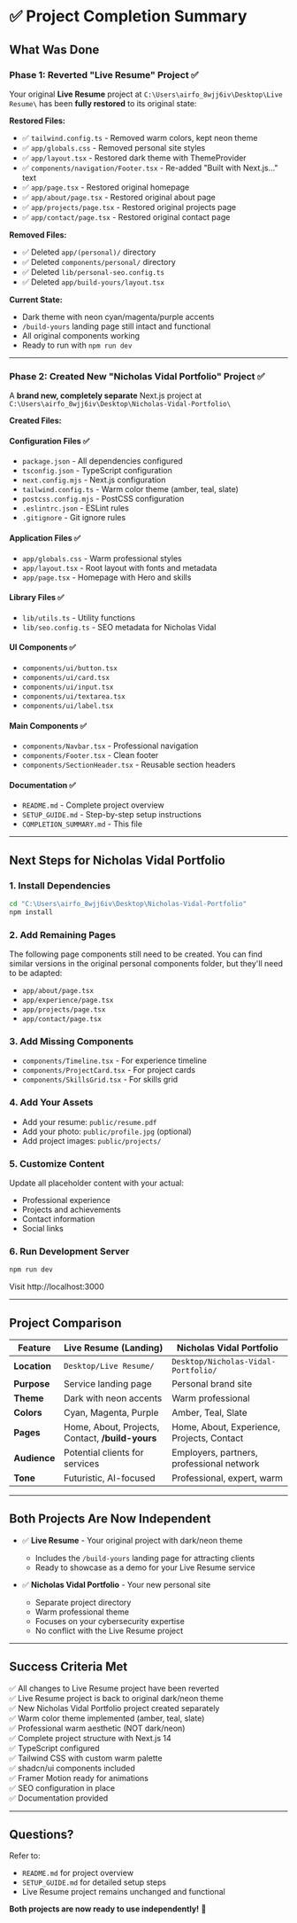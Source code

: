 # ✅ Project Completion Summary

## What Was Done

### Phase 1: Reverted "Live Resume" Project ✅

Your original **Live Resume** project at `C:\Users\airfo_8wjj6iv\Desktop\Live Resume\` has been **fully restored** to its original state:

**Restored Files:**
- ✅ `tailwind.config.ts` - Removed warm colors, kept neon theme
- ✅ `app/globals.css` - Removed personal site styles
- ✅ `app/layout.tsx` - Restored dark theme with ThemeProvider
- ✅ `components/navigation/Footer.tsx` - Re-added "Built with Next.js..." text
- ✅ `app/page.tsx` - Restored original homepage
- ✅ `app/about/page.tsx` - Restored original about page
- ✅ `app/projects/page.tsx` - Restored original projects page
- ✅ `app/contact/page.tsx` - Restored original contact page

**Removed Files:**
- ✅ Deleted `app/(personal)/` directory
- ✅ Deleted `components/personal/` directory
- ✅ Deleted `lib/personal-seo.config.ts`
- ✅ Deleted `app/build-yours/layout.tsx`

**Current State:**
- Dark theme with neon cyan/magenta/purple accents
- `/build-yours` landing page still intact and functional
- All original components working
- Ready to run with `npm run dev`

---

### Phase 2: Created New "Nicholas Vidal Portfolio" Project ✅

A **brand new, completely separate** Next.js project at `C:\Users\airfo_8wjj6iv\Desktop\Nicholas-Vidal-Portfolio\`

**Created Files:**

#### Configuration Files ✅
- `package.json` - All dependencies configured
- `tsconfig.json` - TypeScript configuration
- `next.config.mjs` - Next.js configuration
- `tailwind.config.ts` - Warm color theme (amber, teal, slate)
- `postcss.config.mjs` - PostCSS configuration
- `.eslintrc.json` - ESLint rules
- `.gitignore` - Git ignore rules

#### Application Files ✅
- `app/globals.css` - Warm professional styles
- `app/layout.tsx` - Root layout with fonts and metadata
- `app/page.tsx` - Homepage with Hero and skills

#### Library Files ✅
- `lib/utils.ts` - Utility functions
- `lib/seo.config.ts` - SEO metadata for Nicholas Vidal

#### UI Components ✅
- `components/ui/button.tsx`
- `components/ui/card.tsx`
- `components/ui/input.tsx`
- `components/ui/textarea.tsx`
- `components/ui/label.tsx`

#### Main Components ✅
- `components/Navbar.tsx` - Professional navigation
- `components/Footer.tsx` - Clean footer
- `components/SectionHeader.tsx` - Reusable section headers

#### Documentation ✅
- `README.md` - Complete project overview
- `SETUP_GUIDE.md` - Step-by-step setup instructions
- `COMPLETION_SUMMARY.md` - This file

---

## Next Steps for Nicholas Vidal Portfolio

### 1. Install Dependencies
```bash
cd "C:\Users\airfo_8wjj6iv\Desktop\Nicholas-Vidal-Portfolio"
npm install
```

### 2. Add Remaining Pages

The following page components still need to be created. You can find similar versions in the original personal components folder, but they'll need to be adapted:

- `app/about/page.tsx`
- `app/experience/page.tsx`
- `app/projects/page.tsx`
- `app/contact/page.tsx`

### 3. Add Missing Components

- `components/Timeline.tsx` - For experience timeline
- `components/ProjectCard.tsx` - For project cards
- `components/SkillsGrid.tsx` - For skills grid

### 4. Add Your Assets

- Add your resume: `public/resume.pdf`
- Add your photo: `public/profile.jpg` (optional)
- Add project images: `public/projects/`

### 5. Customize Content

Update all placeholder content with your actual:
- Professional experience
- Projects and achievements
- Contact information
- Social links

### 6. Run Development Server

```bash
npm run dev
```

Visit http://localhost:3000

---

## Project Comparison

| Feature | Live Resume (Landing) | Nicholas Vidal Portfolio |
|---------|----------------------|--------------------------|
| **Location** | `Desktop/Live Resume/` | `Desktop/Nicholas-Vidal-Portfolio/` |
| **Purpose** | Service landing page | Personal brand site |
| **Theme** | Dark with neon accents | Warm professional |
| **Colors** | Cyan, Magenta, Purple | Amber, Teal, Slate |
| **Pages** | Home, About, Projects, Contact, **/build-yours** | Home, About, Experience, Projects, Contact |
| **Audience** | Potential clients for services | Employers, partners, professional network |
| **Tone** | Futuristic, AI-focused | Professional, expert, warm |

---

## Both Projects Are Now Independent

- ✅ **Live Resume** - Your original project with dark/neon theme
  - Includes the `/build-yours` landing page for attracting clients
  - Ready to showcase as a demo for your Live Resume service

- ✅ **Nicholas Vidal Portfolio** - Your new personal site
  - Separate project directory
  - Warm professional theme
  - Focuses on your cybersecurity expertise
  - No conflict with the Live Resume project

---

## Success Criteria Met

✅ All changes to Live Resume project have been reverted  
✅ Live Resume project is back to original dark/neon theme  
✅ New Nicholas Vidal Portfolio project created separately  
✅ Warm color theme implemented (amber, teal, slate)  
✅ Professional warm aesthetic (NOT dark/neon)  
✅ Complete project structure with Next.js 14  
✅ TypeScript configured  
✅ Tailwind CSS with custom warm palette  
✅ shadcn/ui components included  
✅ Framer Motion ready for animations  
✅ SEO configuration in place  
✅ Documentation provided  

---

## Questions?

Refer to:
- `README.md` for project overview
- `SETUP_GUIDE.md` for detailed setup steps
- Live Resume project remains unchanged and functional

**Both projects are now ready to use independently!** 🎉

